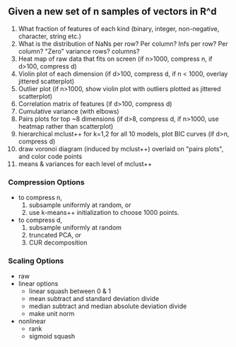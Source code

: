 ## Given a new set of n samples of vectors in R^d

1. What fraction of features of each kind (binary, integer, non-negative, character, string etc.)
2. What is the distribution of NaNs per row? Per column? Infs per row? Per column? "Zero" variance rows? columns?
3. Heat map of raw data that fits on screen (if n>1000, compress n, if d>100, compress d)
4. Violin plot of each dimension (if d>100, compress d, if n < 1000, overlay jittered scatterplot)
5. Outlier plot (if n>1000, show violin plot with outliers plotted as jittered scatterplot) 
6. Correlation matrix of features (if d>100, compress d)
7. Cumulative variance (with elbows)
8. Pairs plots for top ~8 dimensions (if d>8, compress d, if n>1000, use heatmap rather than scatterplot)
9. hierarchical mclust++ for k=1,2 for all 10 models, plot BIC curves (if d>n, compress d)
10. draw voronoi diagram (induced by mclust++) overlaid on "pairs plots", and color code points
11. means & variances for each level of mclust++


### Compression Options

- to compress n, 
    1. subsample uniformly at random, or
    2. use k-means++ initialization to choose 1000 points. 
- to compress d, 
    1. subsample uniformly at random
    2. truncated PCA, or 
    3. CUR decomposition

### Scaling Options

- raw
- linear options
    - linear squash between 0 & 1
    - mean subtract and standard deviation divide
    - median subtract and median absolute deviation divide
    - make unit norm
- nonlinear
    - rank
    - sigmoid squash
